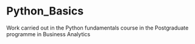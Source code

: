 # Python_Basics
Work carried out in the Python fundamentals course in the Postgraduate programme in Business Analytics
